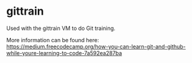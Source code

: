 # gittrain
Used with the gittrain VM to do Git training.

More information can be found here:
https://medium.freecodecamp.org/how-you-can-learn-git-and-github-while-youre-learning-to-code-7a592ea287ba
